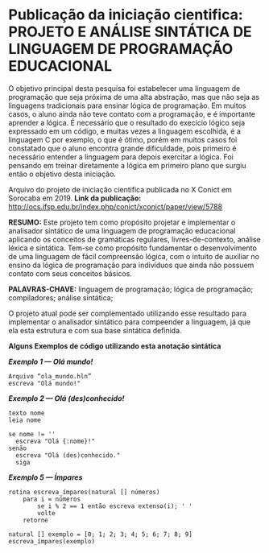 # Publicação da iniciação cientifica: PROJETO E ANÁLISE SINTÁTICA DE LINGUAGEM DE PROGRAMAÇÃO EDUCACIONAL

O objetivo principal desta pesquisa foi estabelecer uma linguagem de programação que seja próxima de uma alta abstração, mas que não seja as linguagens tradicionais para ensinar lógica de programação. Em muitos casos, o aluno ainda não teve contato com a programação, e é importante aprender a lógica. É necessário que o resultado do execicio lógico seja expressado em um código, e muitas vezes a linguagem escolhida, é a linguagem C por exemplo, o que é ótimo, porém em muitos casos foi constatado que o aluno encontra grande dificuldade, pois primeiro é necessário entender a linguagem para depois exercitar a lógica. Foi pensando em treinar diretamente a lógica em primeiro plano que surgiu então o objetivo desta iniciação.

Arquivo do projeto de iniciação cientifica publicada no X Conict em Sorocaba em 2019. **Link da publicação:** http://ocs.ifsp.edu.br/index.php/conict/xconict/paper/view/5788

**RESUMO:** Este projeto tem como propósito projetar e implementar o analisador sintático de uma
linguagem de programação educacional aplicando os conceitos de gramáticas regulares,
livres-de-contexto, análise léxica e sintática. Tem-se como propósito fundamentar o desenvolvimento
de uma linguagem de fácil compreensão lógica, com o intuito de auxiliar no ensino da lógica de
programação para indivíduos que ainda não possuem contato com seus conceitos básicos.

**PALAVRAS-CHAVE:** linguagem de programação; lógica de programação; compiladores; análise
sintática;

O projeto atual pode ser complementado utilizando esse resultado para implementar o analisador sintático para compeender a linguagem, já que ela esta estrutura e com sua base sintática definida.

**Alguns Exemplos de código utilizando esta anotação sintática**

**_Exemplo 1 — Olá mundo!_**

    Arquivo “ola_mundo.hln”
    escreva "Olá mundo!"
    
    
**_Exemplo 2 — Olá (des)conhecido!_**

    texto nome
    leia nome

    se nome != ''
      escreva "Olá {:nome}!"
    senão
      escreva "Olá (des)conhecido."
      siga
      
      
      
**_Exemplo 5 — Ímpares_**

    rotina escreva_ímpares(natural [] números)
        para i = números
            se i % 2 == 1 então escreva extenso(i); ' '
            volte
        retorne

    natural [] exemplo = [0; 1; 2; 3; 4; 5; 6; 7; 8; 9]
    escreva_ímpares(exemplo)



